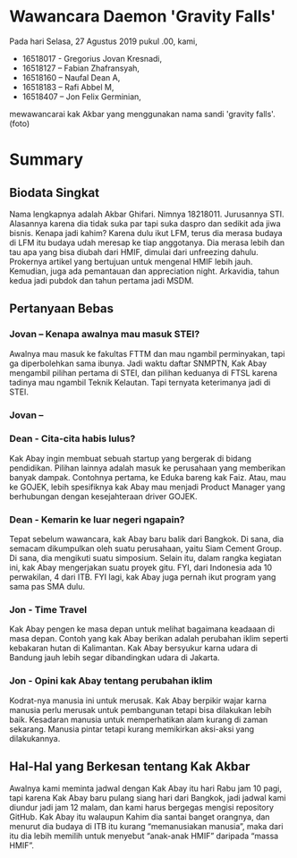 # Wawancara Daemon 'Gravity Falls'
Pada hari Selasa, 27 Agustus 2019 pukul .00, kami,
- 16518017 - Gregorius Jovan Kresnadi,
- 16518127 – Fabian Zhafransyah,
- 16518160 – Naufal Dean A,
- 16518183 – Rafi Abbel M,
- 16518407 – Jon Felix Germinian,

mewawancarai kak Akbar yang menggunakan nama sandi 'gravity falls'.
(foto)
# Summary
## Biodata Singkat
  Nama lengkapnya adalah Akbar Ghifari. Nimnya 18218011. Jurusannya STI. Alasannya karena dia tidak suka par tapi suka daspro dan sedikit ada jiwa bisnis. Kenapa jadi kahim? Karena dulu ikut LFM, terus dia merasa budaya di LFM itu budaya udah meresap ke tiap anggotanya. Dia merasa lebih dan tau apa yang bisa diubah dari HMIF, dimulai dari unfreezing dahulu. Prokernya artikel yang bertujuan untuk mengenal HMIF lebih jauh. Kemudian, juga ada pemantauan dan appreciation night. Arkavidia, tahun kedua jadi pubdok dan tahun pertama jadi MSDM.

## Pertanyaan Bebas

### Jovan – Kenapa awalnya mau masuk STEI?
Awalnya mau masuk ke fakultas FTTM dan mau ngambil perminyakan, tapi ga diperbolehkan sama ibunya. Jadi waktu daftar SNMPTN, Kak Abay mengambil pilihan pertama di STEI, dan pilihan keduanya di FTSL karena tadinya mau ngambil Teknik Kelautan. Tapi ternyata keterimanya jadi di STEI.

### Jovan – 

### Dean - Cita-cita habis lulus?
Kak Abay ingin membuat sebuah startup yang bergerak di bidang pendidikan. Pilihan lainnya adalah masuk ke perusahaan yang memberikan banyak dampak. Contohnya pertama, ke Eduka bareng kak Faiz. Atau, mau ke GOJEK, lebih spesifiknya kak Abay mau menjadi Product Manager yang berhubungan dengan kesejahteraan driver GOJEK.

### Dean - Kemarin ke luar negeri ngapain?
Tepat sebelum wawancara, kak Abay baru balik dari Bangkok. Di sana, dia semacam dikumpulkan oleh suatu perusahaan, yaitu Siam Cement Group. Di sana, dia mengikuti suatu simposium. Selain itu, dalam rangka kegiatan ini, kak Abay mengerjakan suatu proyek gitu. FYI, dari Indonesia ada 10 perwakilan, 4 dari ITB. FYI lagi, kak Abay juga pernah ikut program yang sama pas SMA dulu.

### Jon - Time Travel
Kak Abay pengen ke masa depan untuk melihat bagaimana keadaaan di masa depan. Contoh yang kak Abay berikan adalah perubahan iklim seperti kebakaran hutan di Kalimantan. Kak Abay bersyukur karna udara di Bandung jauh lebih segar dibandingkan udara di Jakarta.

### Jon - Opini kak Abay tentang perubahan iklim
Kodrat-nya manusia ini untuk merusak. Kak Abay berpikir wajar karna manusia perlu merusak untuk pembangunan tetapi bisa dilakukan lebih baik. Kesadaran manusia untuk memperhatikan alam kurang di zaman sekarang. Manusia pintar tetapi kurang memikirkan aksi-aksi yang dilakukannya. 

## Hal-Hal yang Berkesan tentang Kak Akbar

 Awalnya kami meminta jadwal dengan Kak Abay itu hari Rabu jam 10 pagi, tapi karena Kak Abay baru pulang siang hari dari Bangkok, jadi jadwal kami diundur jadi jam 12 malam, dan kami harus bergegas mengisi repository GitHub. Kak Abay itu walaupun Kahim dia santai banget orangnya, dan menurut dia budaya di ITB itu kurang “memanusiakan manusia”, maka dari itu dia lebih memilih untuk menyebut “anak-anak HMIF” daripada “massa HMIF”.
